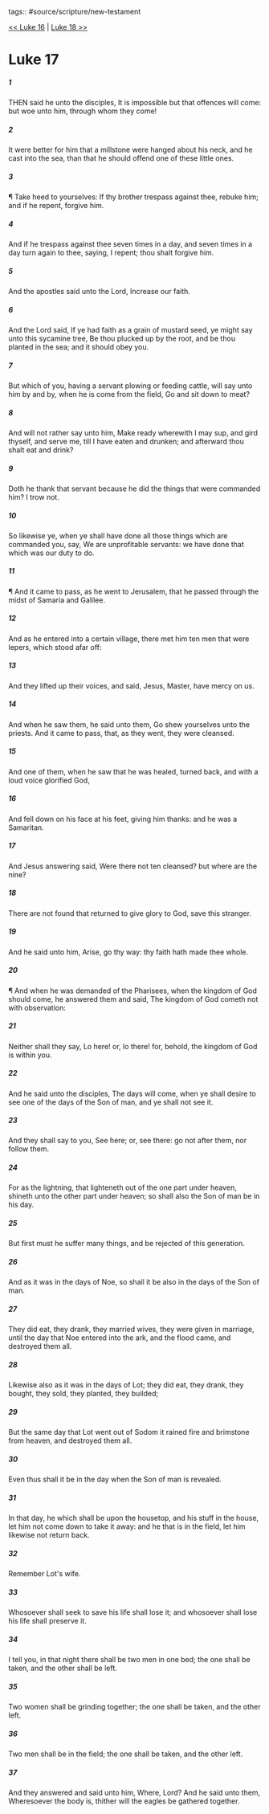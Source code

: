 tags:: #source/scripture/new-testament

[<< Luke 16](/new-testament/03_Luke/Luke_16.md) | [Luke 18 >>](/new-testament/03_Luke/Luke_18.md)

# Luke 17

##### 1

THEN said he unto the disciples, It is impossible but that offences will come: but woe unto him, through whom they come!

##### 2

It were better for him that a millstone were hanged about his neck, and he cast into the sea, than that he should offend one of these little ones.

##### 3

¶ Take heed to yourselves: If thy brother trespass against thee, rebuke him; and if he repent, forgive him.

##### 4

And if he trespass against thee seven times in a day, and seven times in a day turn again to thee, saying, I repent; thou shalt forgive him.

##### 5

And the apostles said unto the Lord, Increase our faith.

##### 6

And the Lord said, If ye had faith as a grain of mustard seed, ye might say unto this sycamine tree, Be thou plucked up by the root, and be thou planted in the sea; and it should obey you.

##### 7

But which of you, having a servant plowing or feeding cattle, will say unto him by and by, when he is come from the field, Go and sit down to meat?

##### 8

And will not rather say unto him, Make ready wherewith I may sup, and gird thyself, and serve me, till I have eaten and drunken; and afterward thou shalt eat and drink?

##### 9

Doth he thank that servant because he did the things that were commanded him? I trow not.

##### 10

So likewise ye, when ye shall have done all those things which are commanded you, say, We are unprofitable servants: we have done that which was our duty to do.

##### 11

¶ And it came to pass, as he went to Jerusalem, that he passed through the midst of Samaria and Galilee.

##### 12

And as he entered into a certain village, there met him ten men that were lepers, which stood afar off:

##### 13

And they lifted up their voices, and said, Jesus, Master, have mercy on us.

##### 14

And when he saw them, he said unto them, Go shew yourselves unto the priests. And it came to pass, that, as they went, they were cleansed.

##### 15

And one of them, when he saw that he was healed, turned back, and with a loud voice glorified God,

##### 16

And fell down on his face at his feet, giving him thanks: and he was a Samaritan.

##### 17

And Jesus answering said, Were there not ten cleansed? but where are the nine?

##### 18

There are not found that returned to give glory to God, save this stranger.

##### 19

And he said unto him, Arise, go thy way: thy faith hath made thee whole.

##### 20

¶ And when he was demanded of the Pharisees, when the kingdom of God should come, he answered them and said, The kingdom of God cometh not with observation:

##### 21

Neither shall they say, Lo here! or, lo there! for, behold, the kingdom of God is within you.

##### 22

And he said unto the disciples, The days will come, when ye shall desire to see one of the days of the Son of man, and ye shall not see it.

##### 23

And they shall say to you, See here; or, see there: go not after them, nor follow them.

##### 24

For as the lightning, that lighteneth out of the one part under heaven, shineth unto the other part under heaven; so shall also the Son of man be in his day.

##### 25

But first must he suffer many things, and be rejected of this generation.

##### 26

And as it was in the days of Noe, so shall it be also in the days of the Son of man.

##### 27

They did eat, they drank, they married wives, they were given in marriage, until the day that Noe entered into the ark, and the flood came, and destroyed them all.

##### 28

Likewise also as it was in the days of Lot; they did eat, they drank, they bought, they sold, they planted, they builded;

##### 29

But the same day that Lot went out of Sodom it rained fire and brimstone from heaven, and destroyed them all.

##### 30

Even thus shall it be in the day when the Son of man is revealed.

##### 31

In that day, he which shall be upon the housetop, and his stuff in the house, let him not come down to take it away: and he that is in the field, let him likewise not return back.

##### 32

Remember Lot's wife.

##### 33

Whosoever shall seek to save his life shall lose it; and whosoever shall lose his life shall preserve it.

##### 34

I tell you, in that night there shall be two men in one bed; the one shall be taken, and the other shall be left.

##### 35

Two women shall be grinding together; the one shall be taken, and the other left.

##### 36

Two men shall be in the field; the one shall be taken, and the other left.

##### 37

And they answered and said unto him, Where, Lord? And he said unto them, Wheresoever the body is, thither will the eagles be gathered together.
